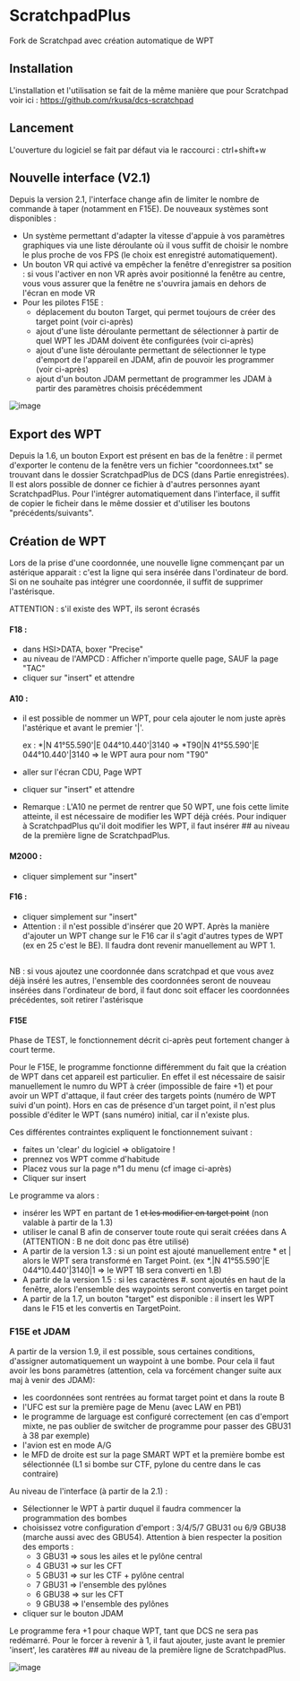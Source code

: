 # ScratchpadPlus
Fork de Scratchpad avec création automatique de WPT

## Installation

L'installation et l'utilisation se fait de la même manière que pour Scratchpad voir ici : https://github.com/rkusa/dcs-scratchpad

## Lancement
L'ouverture du logiciel se fait par défaut via le raccourci : ctrl+shift+w

## Nouvelle interface (V2.1)

Depuis la version 2.1, l'interface change afin de limiter le nombre de commande à taper (notamment en F15E). De nouveaux systèmes sont disponibles : 

 - Un système permettant d'adapter la vitesse d'appuie à vos paramètres graphiques via une liste déroulante où il vous suffit de choisir le nombre le plus proche de vos FPS (le choix est enregistré automatiquement).
 - Un bouton VR qui activé va empêcher la fenêtre d'enregistrer sa position : si vous l'activer en non VR après avoir positionné la fenêtre au centre, vous vous assurer que la fenêtre ne s'ouvrira jamais en dehors de l'écran en mode VR
 - Pour les pilotes F15E : 
 	- déplacement du bouton Target, qui permet toujours de créer des target point (voir ci-après)
	- ajout d'une liste déroulante permettant de sélectionner à partir de quel WPT les JDAM doivent ête configurées (voir ci-après)
  	- ajout d'une liste déroulante permettant de sélectionner le type d'emport de l'appareil en JDAM, afin de pouvoir les programmer (voir ci-après)
  	- ajout d'un bouton JDAM permettant de programmer les JDAM à partir des paramètres choisis précédemment

![image](https://github.com/docbrownd/ScratchpadPlus/assets/105074220/8551c5aa-4c25-4a58-bfb8-72c8d5e102eb)


## Export des WPT 

Depuis la 1.6, un bouton Export est présent en bas de la fenêtre : il permet d'exporter le contenu de la fenêtre vers un fichier "coordonnees.txt" se trouvant dans le dossier ScratchpadPlus de DCS (dans Partie enregistrées). Il est alors possible de donner ce fichier à d'autres personnes ayant ScratchpadPlus. Pour l'intégrer automatiquement dans l'interface, il suffit de copier le ficheir dans le même dossier et d'utiliser les boutons "précédents/suivants".

## Création de WPT

Lors de la prise d'une coordonnée, une nouvelle ligne commençant par un astérique apparait : c'est la ligne qui sera insérée dans l'ordinateur de bord. 
Si on ne souhaite pas intégrer une coordonnée, il suffit de supprimer l'astérisque.

ATTENTION : s'il existe des WPT, ils seront écrasés


#### F18 : 

- dans HSI>DATA, boxer "Precise" 
- au niveau de l'AMPCD : Afficher n'importe quelle page, SAUF la page "TAC"
- cliquer sur "insert" et attendre 


#### A10 : 

- il est possible de nommer un WPT, pour cela ajouter le nom juste après l'astérique et avant le premier '|'.

	ex : *|N 41°55.590'|E 044°10.440'|3140 => *T90|N 41°55.590'|E 044°10.440'|3140  => le WPT aura pour nom "T90"

- aller sur l'écran CDU, Page WPT
- cliquer sur "insert" et attendre

- Remarque : L'A10 ne permet de rentrer que 50 WPT, une fois cette limite atteinte, il est nécessaire de modifier les WPT déjà créés. Pour indiquer à ScratchpadPlus qu'il doit modifier les WPT, il faut insérer ## au niveau de la première ligne de ScratchpadPlus. 

#### M2000 :

- cliquer simplement sur "insert"
	

#### F16 : 

- cliquer simplement sur "insert"
- Attention : il n'est possible d'insérer que 20 WPT. Après la manière d'ajouter un WPT change sur le F16 car il s'agit d'autres types de WPT (ex en 25 c'est le BE). Il faudra dont revenir manuellement au WPT 1. 

##
NB : si vous ajoutez une coordonnée dans scratchpad et que vous avez déjà inséré les autres, l'ensemble des coordonnées seront de nouveau insérées dans l'ordinateur de bord, il faut donc soit effacer les coordonnées précédentes, soit retirer l'astérisque


#### F15E

Phase de TEST, le fonctionnement décrit ci-après peut fortement changer à court terme. 

Pour le F15E, le programme fonctionne différemment du fait que la création de WPT dans cet appareil est particulier. En effet il est nécessaire de saisir manuellement le numro du WPT à créer (impossible de faire +1) et pour avoir un WPT d'attaque, il faut créer des targets points (numéro de WPT suivi d'un point). Hors en cas de présence d'un target point, il n'est plus possible d'éditer le WPT (sans numéro) initial, car il n'existe plus. 

Ces différentes contraintes expliquent le fonctionnement suivant : 

- faites un 'clear' du logiciel => obligatoire !
- prennez vos WPT comme d'habitude
- Placez vous sur la page n°1 du  menu (cf image ci-après)
- Cliquer sur insert

Le programme va alors :
 - insérer les WPT en partant de 1 ~~et les modifier en target point~~ (non valable à partir de la 1.3)
 - utiliser le canal B afin de conserver toute route qui serait créées dans A (ATTENTION : B ne doit donc pas être utilisé)
 - A partir de la version 1.3 : si un point est ajouté manuellement entre * et | alors le WPT sera transformé en Target Point. (ex *.|N 41°55.590'|E 044°10.440'|3140|1 => le WPT 1B sera converti en 1.B)
 - A partir de la version 1.5 : si les caractères #. sont ajoutés en haut de la fenêtre, alors l'ensemble des waypoints seront convertis en target point
 - A partir de la 1.7, un bouton "target" est disponible : il insert les WPT dans le F15 et les convertis en TargetPoint. 

 ### F15E et JDAM

A partir de la version 1.9, il est possible, sous certaines conditions, d'assigner automatiquement un waypoint à une bombe. Pour cela il faut avoir les bons paramètres (attention, cela va forcément changer suite aux maj à venir des JDAM): 
 - les coordonnées sont rentrées au format target point et dans la route B
 - l'UFC est sur la première page de Menu (avec LAW en PB1)
 - le programme de larguage est configuré correctement (en cas d'emport mixte, ne pas oublier de switcher de programme pour passer des GBU31 à 38 par exemple)
 - l'avion est en mode A/G 
 - le MFD de droite est sur la page SMART WPT et la première bombe est sélectionnée (L1 si bombe sur CTF, pylone du centre dans le cas contraire)
   
Au niveau de l'interface (à partir de la 2.1) : 
 - Sélectionner le WPT à partir duquel il faudra commencer la programmation des bombes
 - choisissez votre configuration d'emport : 3/4/5/7 GBU31 ou 6/9 GBU38 (marche aussi avec des GBU54). Attention à bien respecter la position des emports : 
	- 3 GBU31 => sous les ailes et le pylône central 
	- 4 GBU31 => sur les CFT
	- 5 GBU31 => sur les CTF + pylône central
 	- 7 GBU31 => l'ensemble des pylônes 
	- 6 GBU38 =>  sur les CFT
	- 9 GBU38 => l'ensemble des pylônes 
 - cliquer sur le bouton JDAM



Le programme fera +1 pour chaque WPT, tant que DCS ne sera pas redémarré. 
Pour le forcer à revenir à 1, il faut ajouter, juste avant le premier 'insert', les caratères ## au niveau de la première ligne de ScratchpadPlus. 

![image](https://github.com/docbrownd/ScratchpadPlus/assets/105074220/aa1a5550-6345-49af-bb9a-9c86730bfcad)





